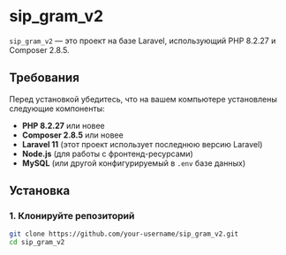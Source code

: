 # sip_gram_v2

`sip_gram_v2` — это проект на базе Laravel, использующий PHP 8.2.27 и Composer 2.8.5.

## Требования

Перед установкой убедитесь, что на вашем компьютере установлены следующие компоненты:

- **PHP 8.2.27** или новее
- **Composer 2.8.5** или новее
- **Laravel 11** (этот проект использует последнюю версию Laravel)
- **Node.js** (для работы с фронтенд-ресурсами)
- **MySQL** (или другой конфигурируемый в `.env` базе данных)

## Установка

### 1. Клонируйте репозиторий

```bash
git clone https://github.com/your-username/sip_gram_v2.git
cd sip_gram_v2
